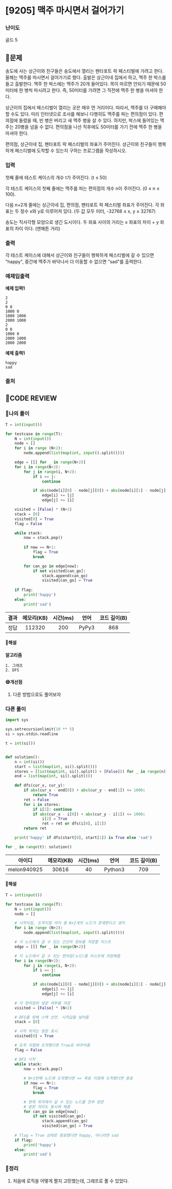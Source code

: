 # [9205] 맥주 마시면서 걸어가기

### **난이도**
골드 5
## **📝문제**
송도에 사는 상근이와 친구들은 송도에서 열리는 펜타포트 락 페스티벌에 가려고 한다. 올해는 맥주를 마시면서 걸어가기로 했다. 출발은 상근이네 집에서 하고, 맥주 한 박스를 들고 출발한다. 맥주 한 박스에는 맥주가 20개 들어있다. 목이 마르면 안되기 때문에 50미터에 한 병씩 마시려고 한다. 즉, 50미터를 가려면 그 직전에 맥주 한 병을 마셔야 한다.

상근이의 집에서 페스티벌이 열리는 곳은 매우 먼 거리이다. 따라서, 맥주를 더 구매해야 할 수도 있다. 미리 인터넷으로 조사를 해보니 다행히도 맥주를 파는 편의점이 있다. 편의점에 들렸을 때, 빈 병은 버리고 새 맥주 병을 살 수 있다. 하지만, 박스에 들어있는 맥주는 20병을 넘을 수 없다. 편의점을 나선 직후에도 50미터를 가기 전에 맥주 한 병을 마셔야 한다.

편의점, 상근이네 집, 펜타포트 락 페스티벌의 좌표가 주어진다. 상근이와 친구들이 행복하게 페스티벌에 도착할 수 있는지 구하는 프로그램을 작성하시오.
### **입력**
첫째 줄에 테스트 케이스의 개수 t가 주어진다. (t ≤ 50)

각 테스트 케이스의 첫째 줄에는 맥주를 파는 편의점의 개수 n이 주어진다. (0 ≤ n ≤ 100).

다음 n+2개 줄에는 상근이네 집, 편의점, 펜타포트 락 페스티벌 좌표가 주어진다. 각 좌표는 두 정수 x와 y로 이루어져 있다. (두 값 모두 미터, -32768 ≤ x, y ≤ 32767)

송도는 직사각형 모양으로 생긴 도시이다. 두 좌표 사이의 거리는 x 좌표의 차이 + y 좌표의 차이 이다. (맨해튼 거리)
### **출력**
각 테스트 케이스에 대해서 상근이와 친구들이 행복하게 페스티벌에 갈 수 있으면 "happy", 중간에 맥주가 바닥나서 더 이동할 수 없으면 "sad"를 출력한다. 
### **예제입출력**

**예제 입력1**

```
2
2
0 0
1000 0
1000 1000
2000 1000
2
0 0
1000 0
2000 1000
2000 2000
```

**예제 출력1**

```
happy
sad
```

### **출처**

## **🧐CODE REVIEW**

### **🧾나의 풀이**

```python
T = int(input())

for testcase in range(T):
    N = int(input())
    node = []
    for i in range (N+2):
        node.append(list(map(int, input().split())))

    edge = [[] for _ in range(N+2)]
    for i in range(N+2):
        for j in range(i, N+2):
            if i == j:
                continue

            if abs(node[i][0] - node[j][0]) + abs(node[i][1] - node[j][1]) <= 1000:
                edge[i] += [j]
                edge[j] += [i]

    visited = [False] * (N+2)
    stack = [0]
    visited[0] = True
    flag = False

    while stack:
        now = stack.pop()
        
        if now == N+1:
            flag = True
            break

        for can_go in edge[now]:
            if not visited[can_go]:
                stack.append(can_go)
                visited[can_go] = True
    
    if flag:
        print('happy')
    else:
        print('sad')
```

결과	| 메모리(KB) |	시간(ms) |	언어 |	코드 길이(B)
:----:|:-----:|:-----:|:-----:|:--------:
정답|112320|200|PyPy3|868
#### **📝해설**

**알고리즘**
```
1. 그래프
2. DFS
```

#### **😅개선점**

1. 다른 방법으로도 풀어보자

### **다른 풀이**

```python
import sys

sys.setrecursionlimit(10 ** 5)
si = sys.stdin.readline

t = int(si())


def solution():
    n = int(si())
    start = list(map(int, si().split()))
    stores = [list(map(int, si().split() + [False])) for _ in range(n)]
    end = list(map(int, si().split()))

    def dfs(cur_x, cur_y):
        if abs(cur_x - end[0]) + abs(cur_y - end[1]) <= 1000:
            return True
        ret = False
        for i in stores:
            if i[2]: continue
            if abs(cur_x - i[0]) + abs(cur_y - i[1]) <= 1000:
                i[2] = True
                ret = ret or dfs(i[0], i[1])
        return ret

    print('happy' if dfs(start[0], start[1]) is True else 'sad')

for _ in range(t): solution()
```

아이디 | 메모리(KB) |	시간(ms) |	언어 |	코드 길이(B) 
:-----:|:-----:|:-----:|:----:|:--------:
melon940925|30616|40|Python3|709
#### **📝해설**

```python
T = int(input())

for testcase in range(T):
    N = int(input())
    node = []

    # 시작지점, 도착지점 까지 총 N+2개의 노드가 존재한다고 생각
    for i in range (N+2):
        node.append(list(map(int, input().split())))

    # 각 노드에서 갈 수 있는 간선의 정보를 저장할 리스트
    edge = [[] for _ in range(N+2)]

    # 각 노드에서 갈 수 있는 편의점(노드)를 리스트에 저장해줌
    for i in range(N+2):
        for j in range(i, N+2):
            if i == j:
                continue

            if abs(node[i][0] - node[j][0]) + abs(node[i][1] - node[j][1]) <= 1000:
                edge[i] += [j]
                edge[j] += [i]

    # 각 편의점의 방문 여부를 저장
    visited = [False] * (N+2)

    # DFS를 위해 스택 선언. 시작값을 넣어줌
    stack = [0]

    # 시작 위치는 방문 표시
    visited[0] = True

    # 도착 지점에 도착했다면 True로 바꾸어줌
    flag = False

    # DFS 시작
    while stack:
        now = stack.pop()
        
        # N+1번째 노드에 도착했다면 == 목표 지점에 도착했다면 종료
        if now == N+1:
            flag = True
            break

        # 현재 위치에서 갈 수 있는 노드를 전부 방문
        # 방문 처리도 동시에 해줌
        for can_go in edge[now]:
            if not visited[can_go]:
                stack.append(can_go)
                visited[can_go] = True
    
    # flag = True 상태로 종료됐다면 happy, 아니라면 sad
    if flag:
        print('happy')
    else:
        print('sad')
```

### **🔖정리**

1. 처음에 로직을 어떻게 짤지 고민했는데, 그래프로 풀 수 있었다.